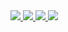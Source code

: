 <!--[![Hits](https://hits.seeyoufarm.com/api/count/incr/badge.svg?url=https%3A%2F%2Fgithub.com%2Fl4ven&count_bg=%23202020&title_bg=%23404040&icon=&icon_color=%23E7E7E7&title=hits&edge_flat=false)](https://github.com/L4VEN)

### Hello, World! 👋
#### I am currently studying [software development](https://github.com/L4VEN) at Gyeongbuk Software High School. <br/>

<img src="https://github-readme-stats.vercel.app/api?username=l4ven&theme=dark&bg_color=00000000&border_color=00000000" /><img src="https://github-readme-stats.vercel.app/api/top-langs/?username=l4ven&layout=compact&theme=dark&bg_color=00000000&border_color=00000000" />
-->

<!--<a href="https://next.ossinsight.io/widgets/official/compose-user-dashboard-stats?user_id=109652025" target="_blank" style="display: block" align="center">
  <picture>
    <source media="(prefers-color-scheme: dark)" srcset="https://next.ossinsight.io/widgets/official/compose-user-dashboard-stats/thumbnail.png?user_id=109652025&image_size=auto&color_scheme=dark" width="771" height="auto">
    <img alt="Dashboard stats of @L4VEN" src="https://next.ossinsight.io/widgets/official/compose-user-dashboard-stats/thumbnail.png?user_id=109652025&image_size=auto&color_scheme=light" width="771" height="auto">
  </picture>
</a>-->

<div>
  <a href="https://shorturl.at/VrbFX" target="_blank">
    <img src="https://img.shields.io/badge/Notion-404040?style=for-the-badge&logo=notion&logoColor=white"/>
  </a>
  <a href="https://discord.com/users/536079116450004993" target="_blank">    
    <img src="https://img.shields.io/badge/Discord-7289da?style=for-the-badge&logo=discord&logoColor=white"/>
  </a>
  <a href="https://www.instagram.com/laven_dev/" target="_blank">
    <img src="https://img.shields.io/badge/Instagram-eb347a?style=for-the-badge&logo=instagram&logoColor=white"/>
  </a>
  <a href="mailto:"pllo13551@gmail.com">    
    <img src="https://img.shields.io/badge/gmail-d6290b?style=for-the-badge&logo=gmail&logoColor=white""/>
  </a>
</div>

